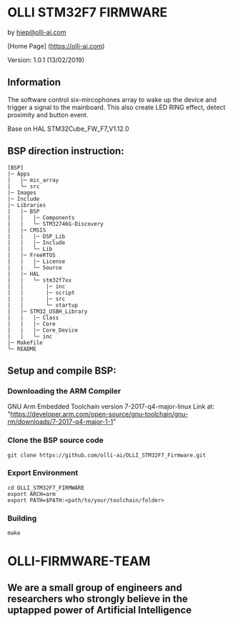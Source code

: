 # OLLI STM32F7 FIRMWARE

by hiep@olli-ai.com

[Home Page] (https://olli-ai.com)

Version: 1.0.1 (13/02/2019)

## Information
The software control six-mircophones array to wake up the device and trigger a signal to the mainboard. This also create LED RING effect, detect proximity and button event.

Base on HAL STM32Cube_FW_F7_V1.12.0

## BSP direction instruction:
```
[BSP]
|─ Apps
|   |─ mic_array
|   └─ src
|─ Images
|─ Include
|─ Libraries
|   |─ BSP
|   |   |─ Components
|   |   └─ STM32746G-Discovery
|   |─ CMSIS
|   |   |─ DSP_Lib
|   |   |─ Include
|   |   └─ Lib
|   |─ FreeRTOS
|   |   |─ License
|   |   └─ Source
|   |─ HAL
|   |   └─ stm32f7xx
|   |       |─ inc
|   |       |─ script
|   |       |─ src
|   |       └─ startup
|   |─ STM32_USBH_Library
|   |   |─ Class
|   |   |─ Core
|   |   |─ Core_Device
|   |   └─ inc
|─ Makefile
└─ README
```
## Setup and compile BSP:

### Downloading the ARM Compiler

GNU Arm Embedded Toolchain version 7-2017-q4-major-linux
Link at: "https://developer.arm.com/open-source/gnu-toolchain/gnu-rm/downloads/7-2017-q4-major-1-1"

### Clone the BSP source code
```
git clone https://github.com/olli-ai/OLLI_STM32F7_Firmware.git
```
### Export Environment
```
cd OLLI_STM32F7_FIRMWARE
export ARCH=arm
export PATH=$PATH:<path/to/your/toolchain/folder>
```
### Building
```
make
```
# OLLI-FIRMWARE-TEAM
## We are a small group of engineers and researchers who strongly believe in the uptapped power of Artificial Intelligence
